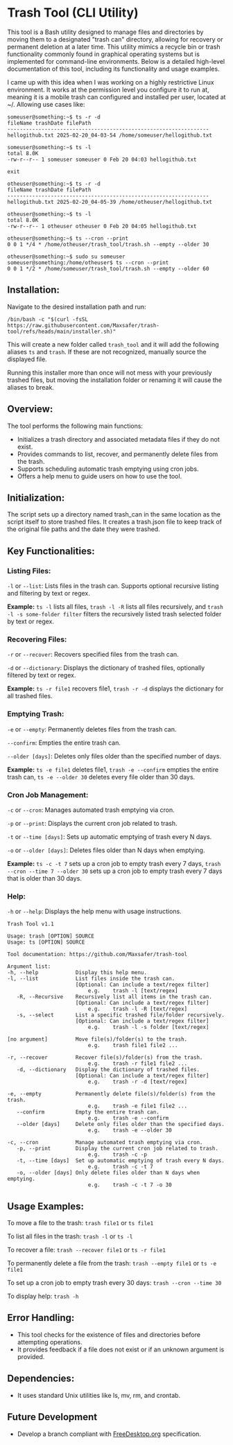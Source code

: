 # Trash Tool (CLI Utility)
This tool is a Bash utility designed to manage files and directories by moving them to a designated "trash can" directory, allowing for recovery or permanent deletion at a later time. This utility mimics a recycle bin or trash functionality commonly found in graphical operating systems but is implemented for command-line environments. Below is a detailed high-level documentation of this tool, including its functionality and usage examples.

I came up with this idea when I was working on a highly restrictive Linux environment. It works at the permission level you configure it to run at, meaning it is a mobile trash can configured and installed per user, located at ~/. Allowing use cases like:
```
someuser@something:~$ ts -r -d
fileName trashDate filePath
-----------------------------------------------------------------
hellogithub.txt 2025-02-20_04-03-54 /home/someuser/hellogithub.txt

someuser@something:~$ ts -l
total 8.0K
-rw-r--r-- 1 someuser someuser 0 Feb 20 04:03 hellogithub.txt

exit

otheuser@something:~$ ts -r -d
fileName trashDate filePath
-----------------------------------------------------------------
hellogithub.txt 2025-02-20_04-05-39 /home/otheuser/hellogithub.txt

otheuser@something:~$ ts -l
total 8.0K
-rw-r--r-- 1 otheuser otheuser 0 Feb 20 04:05 hellogithub.txt

otheuser@something:~$ ts --cron --print
0 0 1 */4 * /home/otheuser/trash_tool/trash.sh --empty --older 30

otheuser@something:~$ sudo su someuser
someuser@something:/home/otheuser$ ts --cron --print
0 0 1 */2 * /home/someuser/trash_tool/trash.sh --empty --older 60
```

## Installation:
Navigate to the desired installation path and run:
```
/bin/bash -c "$(curl -fsSL https://raw.githubusercontent.com/Maxsafer/trash-tool/refs/heads/main/installer.sh)"
```
This will create a new folder called `trash_tool` and it will add the following aliases `ts` and `trash`. If these are not recognized, manually source the displayed file.

Running this installer more than once will not mess with your previously trashed files, but moving the installation folder or renaming it will cause the aliases to break.

## Overview:

The tool performs the following main functions:

* Initializes a trash directory and associated metadata files if they do not exist.
* Provides commands to list, recover, and permanently delete files from the trash.
* Supports scheduling automatic trash emptying using cron jobs.
* Offers a help menu to guide users on how to use the tool.

## Initialization:

The script sets up a directory named trash_can in the same location as the script itself to store trashed files.
It creates a trash.json file to keep track of the original file paths and the date they were trashed.

## Key Functionalities:

### Listing Files:

`-l` or `--list`: Lists files in the trash can. Supports optional recursive listing and filtering by text or regex.

**Example:** `ts -l` lists all files, `trash -l -R` lists all files recursively, and `trash -l -s some-folder filter` filters the recursively listed trash selected folder by text or regex.

### Recovering Files:

`-r` or `--recover`: Recovers specified files from the trash can.

`-d` or `--dictionary`: Displays the dictionary of trashed files, optionally filtered by text or regex.

**Example:** `ts -r file1` recovers file1, `trash -r -d` displays the dictionary for all trashed files.

### Emptying Trash:

`-e` or `--empty`: Permanently deletes files from the trash can.

`--confirm`: Empties the entire trash can.

`--older [days]`: Deletes only files older than the specified number of days.

**Example:** `ts -e file1` deletes file1, `trash -e --confirm` empties the entire trash can, `ts -e --older 30` deletes every file older than 30 days.

### Cron Job Management:

`-c` or `--cron`: Manages automated trash emptying via cron.

`-p` or `--print`: Displays the current cron job related to trash.

`-t` or `--time [days]`: Sets up automatic emptying of trash every N days.

`-o` or `--older [days]`: Deletes files older than N days when emptying.

**Example:** `ts -c -t 7` sets up a cron job to empty trash every 7 days, `trash --cron --time 7 --older 30` sets up a cron job to empty trash every 7 days that is older than 30 days.

### Help:

`-h` or `--help`: Displays the help menu with usage instructions.
```
Trash Tool v1.1
 
Usage: trash [OPTION] SOURCE
Usage: ts [OPTION] SOURCE
 
Tool documentation: https://github.com/Maxsafer/trash-tool
 
Argument list:
-h, --help            Display this help menu.
-l, --list            List files inside the trash can.
                      [Optional: Can include a text/regex filter]
                          e.g.    trash -l [text/regex]
   -R, --Recursive    Recursively list all items in the trash can.
                      [Optional: Can include a text/regex filter]
                          e.g.    trash -l -R [text/regex]
   -s, --select       List a specific trashed file/folder recursively.
                      [Optional: Can include a text/regex filter]
                          e.g.    trash -l -s folder [text/regex]
 
[no argument]         Move file(s)/folder(s) to the trash.
                          e.g.    trash file1 file2 ...
 
-r, --recover         Recover file(s)/folder(s) from the trash.
                          e.g.    trash -r file1 file2 ...
   -d, --dictionary   Display the dictionary of trashed files.
                      [Optional: Can include a text/regex filter]
                          e.g.    trash -r -d [text/regex]
 
-e, --empty           Permanently delete file(s)/folder(s) from the trash.
                          e.g.    trash -e file1 file2 ...
   --confirm          Empty the entire trash can.
                          e.g.    trash -e --confirm
   --older [days]     Delete only files older than the specified days.
                          e.g.    trash -e --older 30
 
-c, --cron            Manage automated trash emptying via cron.
   -p, --print        Display the current cron job related to trash.
                          e.g.    trash -c -p
   -t, --time [days]  Set up automatic emptying of trash every N days.
                          e.g.    trash -c -t 7
   -o, --older [days] Only delete files older than N days when emptying.
                          e.g.    trash -c -t 7 -o 30
```

## Usage Examples:

To move a file to the trash: `trash file1` or `ts file1`

To list all files in the trash: `trash -l` or `ts -l`

To recover a file: `trash --recover file1` or `ts -r file1`

To permanently delete a file from the trash: `trash --empty file1` or `ts -e file1`

To set up a cron job to empty trash every 30 days: `trash --cron --time 30`

To display help: `trash -h`

## Error Handling:

* This tool checks for the existence of files and directories before attempting operations.
* It provides feedback if a file does not exist or if an unknown argument is provided.

## Dependencies:

* It uses standard Unix utilities like ls, mv, rm, and crontab.


## Future Development

* Develop a branch compliant with [FreeDesktop.org](https://specifications.freedesktop.org/trash-spec/latest/) specification.
